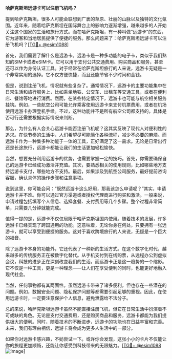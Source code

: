 **哈萨克斯坦远游卡可以注册飞机吗？**

提到哈萨克斯坦，很多人可能会联想到广袤的草原、壮丽的山脉以及独特的文化氛围。近年来，随着哈萨克斯坦在国际舞台上的影响力逐渐增强，越来越多的人开始关注这个国家的生活和旅行方式。而在哈萨克斯坦，有一种叫做“远游卡”的东西，它为游客和当地居民提供了便捷的服务。那么问题来了：哈萨克斯坦远游卡可以注册飞机吗？[[TG💪+ @esim1088](https://t.me/s/esim1088)]

首先，我们需要了解什么是远游卡。远游卡是一种多功能的电子卡，类似于我们熟知的SIM卡或者eSIM卡。它可以用于支付公共交通费用、购买商品和服务，甚至还可以作为身份认证工具。对于经常在哈萨克斯坦旅行的人来说，远游卡无疑是一个非常实用的选择。它不仅方便快捷，而且还能节省不少时间和金钱。

但是，说到注册飞机，情况就有些复杂了。通常情况下，远游卡的主要功能集中在日常生活和旅行服务上，比如乘坐地铁、公交车、出租车等交通工具，或者在便利店、餐馆等地进行消费。然而，在某些特定情况下，远游卡也可能与航空相关服务挂钩。例如，一些航空公司可能允许乘客使用远游卡来支付机票费用，或者在机场使用远游卡办理登机手续。不过，这种功能并不是所有航空公司都支持的，具体是否可行还需要根据实际情况来判断。

那么，为什么有人会关心远游卡能否注册飞机呢？这其实反映了现代人对便利性的追求。在快节奏的生活中，人们希望尽可能简化各种流程，减少不必要的麻烦。而远游卡作为一种集多种功能于一体的工具，正好满足了这一需求。无论是日常出行还是长途旅行，远游卡都能让我们的生活更加轻松愉快。

当然，想要充分利用远游卡的优势，也需要掌握一定的技巧。首先，你需要确保自己的远游卡已经成功激活并充值。其次，要熟悉相关的使用规则，比如哪些地方支持远游卡支付，哪些地方不支持。最后，如果涉及到航空公司服务，最好提前咨询客服，确认具体的操作步骤和注意事项。

说到这里，你可能会问：“既然远游卡这么好用，那我该怎么申请呢？”其实，申请远游卡并不难。你可以通过官方渠道或者授权代理商进行购买和激活。一般来说，申请过程包括填写个人信息、选择套餐、支付费用等几个步骤。整个过程非常简单，只需要几分钟就能完成。

值得一提的是，远游卡不仅仅局限于哈萨克斯坦国内使用。随着技术的发展，许多远游卡已经实现了跨国通用的功能。这意味着，无论你身在何处，只要拥有一张远游卡，就可以享受到便捷的服务。这对于喜欢跨境旅行的人来说，无疑是一个巨大的福音。

除了远游卡本身的功能外，它还代表了一种新的生活方式。在这个数字化时代，越来越多的传统服务正在被数字化替代。从手机支付到在线购票，从远程办公到虚拟会议，科技的进步正在深刻改变我们的生活。而远游卡正是这一趋势的一个缩影。它不仅是一种工具，更是一种理念——让人们在享受便利的同时，也能更好地融入现代社会。

当然，任何事物都有其两面性。虽然远游卡带来了诸多便利，但也存在一些潜在的问题。例如，数据安全问题、隐私保护问题等都需要引起足够的重视。因此，在使用远游卡时，一定要注意保护个人信息，避免泄露给不法分子。

总的来说，哈萨克斯坦远游卡虽然不能直接注册飞机，但它在日常生活中扮演着不可或缺的角色。无论是支付交通费用，还是购买商品和服务，远游卡都能为我们提供极大的便利。同时，随着技术的不断进步，远游卡的功能也在日益丰富和完善。未来，我们有理由相信，远游卡将会成为更多人生活中的一部分。

如果你对远游卡感兴趣，不妨尝试一下。或许你会发现，这张小小的卡片不仅能让你的旅程更加顺畅，还能让你感受到科技带来的无限魅力。[[TG💪+ @esim1088](https://t.me/s/esim1088) ![Image](https://i.postimg.cc/4NQfJmqS/Snipaste-2025-05-13-00-14-12.png)]